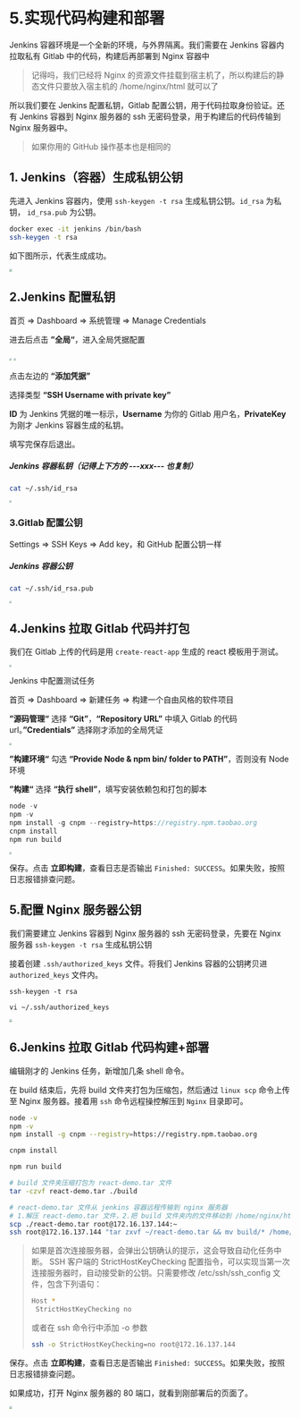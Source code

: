 # 5.实现代码构建和部署

Jenkins 容器环境是一个全新的环境，与外界隔离。我们需要在 Jenkins 容器内拉取私有 Gitlab 中的代码，构建后再部署到 Nginx 容器中

> 记得吗，我们已经将 Nginx 的资源文件挂载到宿主机了，所以构建后的静态文件只要放入宿主机的 /home/nginx/html 就可以了

所以我们要在 Jenkins 配置私钥，Gitlab 配置公钥，用于代码拉取身份验证。还有 Jenkins 容器到 Nginx 服务器的 ssh 无密码登录，用于构建后的代码传输到 Nginx 服务器中。

> 如果你用的 GitHub 操作基本也是相同的

## 1. Jenkins（容器）生成私钥公钥

先进入 Jenkins 容器内，使用 `ssh-keygen -t rsa` 生成私钥公钥。`id_rsa` 为私钥， `id_rsa.pub` 为公钥。

```bash
docker exec -it jenkins /bin/bash
ssh-keygen -t rsa
```

如下图所示，代表生成成功。

<img src="https://zwhid.oss-cn-shenzhen.aliyuncs.com/blog/17-45-37-7VDLdI.png" style="zoom: 33%;" />

## 2.Jenkins 配置私钥

首页 => Dashboard => 系统管理 => Manage Credentials

进去后点击 **”全局“**，进入全局凭据配置

<img src="https://zwhid.oss-cn-shenzhen.aliyuncs.com/blog/20-20-02-up2OmX.png" style="zoom: 25%;" />

<img src="https://zwhid.oss-cn-shenzhen.aliyuncs.com/blog/20-32-58-VVRi4b.png" style="zoom: 25%;" />

点击左边的 **“添加凭据”**

选择类型 **“SSH Username with private key”**

**ID** 为 Jenkins 凭据的唯一标示，**Username** 为你的 Gitlab 用户名，**PrivateKey** 为刚才 Jenkins 容器生成的私钥。

填写完保存后退出。

##### Jenkins 容器私钥（记得上下方的 ---xxx--- 也复制）

```bash
cat ~/.ssh/id_rsa
```

<img src="https://zwhid.oss-cn-shenzhen.aliyuncs.com/blog/20-35-33-EkJopm.png" style="zoom: 25%;" />

### 3.Gitlab 配置公钥

Settings => SSH Keys => Add key，和 GitHub 配置公钥一样

##### Jenkins 容器公钥

```bash
cat ~/.ssh/id_rsa.pub
```

<img src="https://zwhid.oss-cn-shenzhen.aliyuncs.com/blog/21-17-27-exDb75.png" style="zoom:25%;" />

## 4.Jenkins 拉取 Gitlab 代码并打包

我们在 Gitlab 上传的代码是用 `create-react-app` 生成的 react 模板用于测试。

<img src="https://zwhid.oss-cn-shenzhen.aliyuncs.com/blog/21-32-05-RgnJ1C.png" style="zoom: 25%;" />

Jenkins 中配置测试任务

首页 => Dashboard => 新建任务 => 构建一个自由风格的软件项目

**”源码管理“** 选择 **“Git”**，**“Repository URL”** 中填入 Gitlab 的代码 url。**”Credentials”** 选择刚才添加的全局凭证

<img src="https://zwhid.oss-cn-shenzhen.aliyuncs.com/blog/21-48-14-ZRqfMb.png" style="zoom: 25%;" />

**”构建环境“** 勾选 **“Provide Node & npm bin/ folder to PATH”**，否则没有 Node 环境

**”构建“** 选择 **“执行 shell”**，填写安装依赖包和打包的脚本

```js
node -v
npm -v
npm install -g cnpm --registry=https://registry.npm.taobao.org
cnpm install
npm run build
```

<img src="https://zwhid.oss-cn-shenzhen.aliyuncs.com/blog/21-49-24-C3OX3S.png" style="zoom:25%;" />

保存。点击 **立即构建**，查看日志是否输出 `Finished: SUCCESS`。如果失败，按照日志报错排查问题。

## 5.配置 Nginx 服务器公钥

我们需要建立 Jenkins 容器到 Nginx 服务器的 ssh 无密码登录，先要在 Nginx 服务器 `ssh-keygen -t rsa` 生成私钥公钥

接着创建 `.ssh/authorized_keys` 文件。将我们 Jenkins 容器的公钥拷贝进 `authorized_keys` 文件内。

```
ssh-keygen -t rsa

vi ~/.ssh/authorized_keys
```

<img src="https://zwhid.oss-cn-shenzhen.aliyuncs.com/blog/21-45-41-dMoZYt.png" style="zoom:33%;" />

## 6.Jenkins 拉取 Gitlab 代码构建+部署

编辑刚才的 Jenkins 任务，新增加几条 shell 命令。

在 build 结束后，先将 build 文件夹打包为压缩包，然后通过 `linux scp` 命令上传至 Nginx 服务器。接着用 `ssh` 命令远程操控解压到 `Nginx` 目录即可。

```bash
node -v
npm -v
npm install -g cnpm --registry=https://registry.npm.taobao.org

cnpm install

npm run build

# build 文件夹压缩打包为 react-demo.tar 文件
tar -czvf react-demo.tar ./build

# react-demo.tar 文件从 jenkins 容器远程传输到 nginx 服务器
# 1.解压 react-demo.tar 文件，2.把 build 文件夹内的文件移动到 /home/nginx/html
scp ./react-demo.tar root@172.16.137.144:~
ssh root@172.16.137.144 "tar zxvf ~/react-demo.tar && mv build/* /home/nginx/html"
```

> 如果是首次连接服务器，会弹出公钥确认的提示，这会导致自动化任务中断。 SSH 客户端的 StrictHostKeyChecking 配置指令，可以实现当第一次连接服务器时，自动接受新的公钥。只需要修改 /etc/ssh/ssh_config 文件，包含下列语句：
>
> ```bash
> Host *
>  StrictHostKeyChecking no
> ```
>
> 或者在 ssh 命令行中添加 -o 参数
>
> ```bash
> ssh -o StrictHostKeyChecking=no root@172.16.137.144
> ```

保存。点击 **立即构建**，查看日志是否输出 `Finished: SUCCESS`。如果失败，按照日志报错排查问题。

如果成功，打开 Nginx 服务器的 80 端口，就看到刚部署后的页面了。

<img src="https://zwhid.oss-cn-shenzhen.aliyuncs.com/blog/21-47-17-A4ii7c.png" style="zoom:33%;" />
